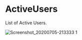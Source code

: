 # ActiveUsers
List of Active Users.

![Screenshot_20200705-213333 1](https://user-images.githubusercontent.com/62166752/86536839-6f874100-bf08-11ea-95d0-cb9f7595dae4.jpg)
